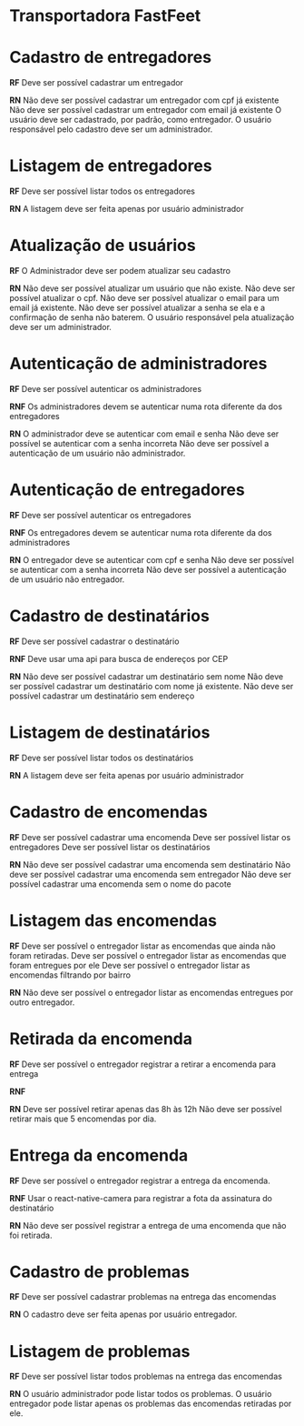 # Transportadora FastFeet



# Cadastro de entregadores

**RF**
Deve ser possível cadastrar um entregador


**RN**
Não deve ser possível cadastrar um entregador com cpf já existente
Não deve ser possível cadastrar um entregador com email já existente
O usuário deve ser cadastrado, por padrão, como entregador.
O usuário responsável pelo cadastro deve ser um administrador.



# Listagem de entregadores


**RF**
Deve ser possível listar todos os entregadores


**RN**
A listagem deve ser feita apenas por usuário administrador



# Atualização de usuários

**RF**
O Administrador deve ser podem atualizar seu cadastro


**RN**
Não deve ser possível atualizar um usuário que não existe.
Não deve ser possível atualizar o cpf.
Não deve ser possível atualizar o email para um email já existente.
Não deve ser possível atualizar a senha se ela e a confirmação de senha não baterem.
O usuário responsável pela atualização deve ser um administrador.





# Autenticação de administradores


**RF**
Deve ser possível autenticar os administradores

**RNF**
Os administradores devem se autenticar numa rota diferente da dos entregadores

**RN**
O administrador deve se autenticar com email e senha
Não deve ser possível se autenticar com a senha incorreta
Não deve ser possível a autenticação de um usuário não administrador.


# Autenticação de entregadores


**RF**
Deve ser possível autenticar os entregadores


**RNF**
Os entregadores devem se autenticar numa rota diferente da dos administradores


**RN**
O entregador deve se autenticar com cpf e senha
Não deve ser possível se autenticar com a senha incorreta
Não deve ser possível a autenticação de um usuário não entregador.


# Cadastro de destinatários


**RF**
Deve ser possível cadastrar o destinatário


**RNF**
Deve usar uma api para busca de endereços por CEP


**RN**
Não deve ser possível cadastrar um destinatário sem nome
Não deve ser possível cadastrar um destinatário com nome já existente.
Não deve ser possível cadastrar um destinatário sem endereço


# Listagem de destinatários


**RF**
Deve ser possível listar todos os destinatários


**RN**
A listagem deve ser feita apenas por usuário administrador




# Cadastro de encomendas


**RF**
Deve ser possível cadastrar uma encomenda
Deve ser possível listar os entregadores
Deve ser possível listar os destinatários


**RN**
Não deve ser possível cadastrar uma encomenda sem destinatário
Não deve ser possível cadastrar uma encomenda sem entregador
Não deve ser possível cadastrar uma encomenda sem o nome do pacote



# Listagem das encomendas


**RF**
Deve ser possível o entregador listar as encomendas que ainda não foram retiradas.
Deve ser possível o entregador listar as encomendas que foram entregues por ele
Deve ser possível o entregador listar as encomendas filtrando por bairro


**RN**
Não deve ser possível o entregador listar as encomendas entregues por outro entregador.




# Retirada da encomenda


**RF**
Deve ser possível o entregador registrar a retirar a encomenda para entrega


**RNF**


**RN**
Deve ser possível retirar apenas das 8h às 12h
Não deve ser possível retirar mais que 5 encomendas por dia.



# Entrega da encomenda


**RF**
Deve ser possível o entregador registrar a entrega da encomenda.


**RNF**
Usar o react-native-camera para registrar a fota da assinatura do destinatário


**RN**
Não deve ser possível registrar a entrega de uma encomenda que não foi retirada.




# Cadastro de problemas


**RF**
Deve ser possível cadastrar problemas na entrega das encomendas


**RN**
O cadastro deve ser feita apenas por usuário entregador.




# Listagem de problemas

**RF**
Deve ser possível listar todos problemas na entrega das encomendas

**RN**
O usuário administrador pode listar todos os problemas.
O usuário entregador pode listar apenas os problemas das encomendas retiradas por ele.
